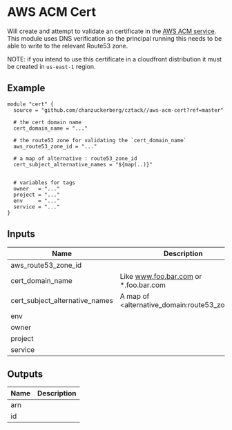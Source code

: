 # AWS ACM Cert

Will create and attempt to validate an certificate in the [AWS ACM service](https://aws.amazon.com/certificate-manager/). This module uses DNS verification so the principal running this needs to be able to write to the relevant Route53 zone.

NOTE: if you intend to use this certificate in a cloudfront distribution it must be created in `us-east-1` region.

## Example

```hcl
module "cert" {
  source = "github.com/chanzuckerberg/cztack//aws-acm-cert?ref=master"

  # the cert domain name
  cert_domain_name = "..."
  
  # the route53 zone for validating the `cert_domain_name`
  aws_route53_zone_id = "..."
  
  # a map of alternative : route53_zone_id 
  cert_subject_alternative_names = "${map(..)}"


  # variables for tags
  owner   = "..."
  project = "..."
  env     = "..."
  service = "..."
}
```

<!-- START -->

## Inputs

| Name | Description | Type | Default | Required |
|------|-------------|:----:|:-----:|:-----:|
| aws_route53_zone_id |  | string | - | yes |
| cert_domain_name | Like www.foo.bar.com or *.foo.bar.com | string | - | yes |
| cert_subject_alternative_names | A map of <alternative_domain:route53_zone_id> | map | `<map>` | no |
| env |  | string | - | yes |
| owner |  | string | - | yes |
| project |  | string | - | yes |
| service |  | string | - | yes |

## Outputs

| Name | Description |
|------|-------------|
| arn |  |
| id |  |

<!-- END -->
